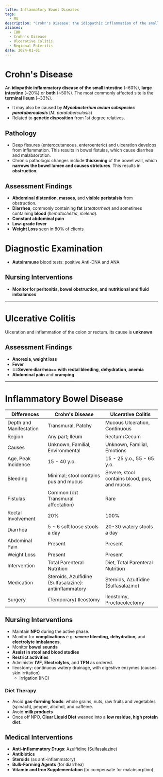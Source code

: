 ```yaml
---
title: Inflammatory Bowel Diseases
tags:
  - MS
description: "Crohn's Disease: the idiopathic inflammation of the small intestines and/or colon, and Ulcerative Colitis: inflammation of the colon or rectum."
aliases:
  - IBD
  - Crohn's Disease
  - Ulcerative Colitis
  - Regional Enteritis
date: 2024-01-01
---
```

# Crohn's Disease
An **idiopathic inflammatory disease of the small intestine** (~60%), **large intestine** (~20%) or **both** (~50%). The most commonly affected site is the **terminal ileum** (~33%).
- It may also be caused by ***Mycobacterium avium subspecies paratuberculosis*** (*M. paratuberculosis*)
- Related to **genetic disposition** from 1st degree relatives.
## Pathology
- Deep fissures (enterocutaneous, enteroenteric) and ulceration develops from inflammation. This results in bowel fistulas, which cause diarrhea and malabsorption.
- Chronic pathologic changes include **thickening** of the bowel wall, which **narrows the bowel lumen and causes strictures**. This results in **obstruction**.
## Assessment Findings
- **Abdominal distention**, **masses**, and **visible peristalsis** from obstruction.
- **Diarrhea**, commonly containing **fat** (*steatorrhea*) and sometimes containing **blood** (*hematochezia*, *melena*).
- **Constant abdominal pain**
- **Low-grade fever**
- **Weight Loss** seen in 80% of clients
# Diagnostic Examination
- **Autoimmune** blood tests: positive Anti-DNA and ANA
## Nursing Interventions
- **Monitor for peritonitis, bowel obstruction, and nutritional and fluid imbalances**
___
# Ulcerative Colitis
Ulceration and inflammation of the colon or rectum. Its cause is **unknown**.
## Assessment Findings
- **Anorexia**, **weight loss**
- **Fever**
- **==Severe diarrhea== with rectal bleeding**, **dehydration**, **anemia**
- **Abdominal pain** and **cramping**
___
# Inflammatory Bowel Disease
|Differences|Crohn's Disease|Ulcerative Colitis|
|-|-|-|
|Depth and Manifestation|Transmural, Patchy|Mucous Ulceration, Continuous|
|Region|Any part; Ileum|Rectum/Cecum|
|Causes|Unknown, Familial, Environmental|Unknown, Familial, Emotions|
|Age, Peak Incidence|15 - 40 y.o.|15 - 25 y.o., 55 - 65 y.o.|
|Bleeding|Minimal; stool contains pus and mucus|Severe; stool contains blood, pus, and mucus.|
|Fistulas|Common (d/t Transmural affectation)|Rare|
|Rectal Involvement|20%|100%|
|Diarrhea|5 - 6 soft loose stools a day|20-30 watery stools a day|
|Abdominal Pain|Present|Present|
|Weight Loss|Present|Present|
|Intervention|Total Parenteral Nutrition|Diet, Total Parenteral Nutrition|
|Medication|Steroids, Azulfidine (Sulfasalazine): antiinflammatory|Steroids, Azulfidine (Sulfasalazine)
|Surgery|(Temporary) Ileostomy|Ileostomy, Proctocolectomy|

## Nursing Interventions
- Maintain **NPO** during the active phase.
- Monitor for **complications** e.g. **severe bleeding**, **dehydration**, and **electrolyte imbalances**.
- Monitor **bowel sounds**
- **Assist in stool and blood studies**
- **Restrict activities**
- Administer **IVF**, **Electrolytes**, and **TPN** as ordered.
- Ileostomy: continuous watery drainage, with digestive enzymes (causes skin irritation)
    - Irrigation (INC)
### Diet Therapy
- Avoid **gas-forming foods**: whole grains, nuts, raw fruits and vegetables (spinach), pepper, alcohol, and caffeine.
- Avoid **milk products**
- Once off NPO, **Clear Liquid Diet** weaned into a **low residue, high protein diet**.
## Medical Interventions
- **Anti-inflammatory Drugs**: Azulfidine (Sulfasalazine)
- **Antibiotics**
- **Steroids** (as anti-inflammatory)
- **Bulk-Forming Agents** (for diarrhea)
- **Vitamin and Iron Supplementation** (to compensate for malabsorption)